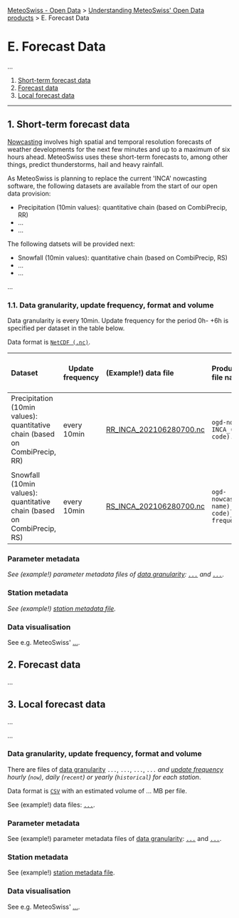 [MeteoSwiss - Open Data](https://github.com/MeteoSwiss/opendata/blob/main/README.md) > [Understanding MeteoSwiss' Open Data products](https://github.com/MeteoSwiss/opendata/blob/main/README.md#understanding-meteoswiss-open-data-products) > E. Forecast Data

# E. Forecast Data
... 

1. [Short-term forecast data](#1-short-term-forecast-data)
2. [Forecast data](#2-forecast-data)
3. [Local forecast data](#3-local-forecast-data)

---

## 1. Short-term forecast data
[Nowcasting](https://www.meteoswiss.admin.ch/weather/warning-and-forecasting-systems/nowcasting.html) involves high spatial and temporal resolution forecasts of weather developments for the next few minutes and up to a maximum of six hours ahead. MeteoSwiss uses these short-term forecasts to, among other things, predict thunderstorms, hail and heavy rainfall.

As MeteoSwiss is planning to replace the current 'INCA' nowcasting software, the following datasets are available from the start of our open data provision:
- Precipitation (10min values): quantitative chain (based on CombiPrecip, RR)
- ...
- ...

The following datsets will be provided next:
- Snowfall (10min values): quantitative chain (based on CombiPrecip, RS)
- ...
- ...


<!-- The INCA forecasts come .

For more information see the metadata in each NetCDF-File. -->

...

### 1.1. Data granularity, update frequency, format and volume
Data granularity is every 10min. Update frequency for the period 0h- +6h is specified per dataset in the table below.

Data format is [`NetCDF (.nc)`](https://www.unidata.ucar.edu/software/netcdf).

| Dataset | Update frequency | (Example!) data file | Productive version file name | Estimated volume per file (MB) | 
|:----- | ----- |:----- |:----- | ----- |
| Precipitation (10min values): quantitative chain (based on CombiPrecip, RR) | every 10min | [RR_INCA_202106280700.nc](https://github.com/MeteoSwiss/publication-opendata-inca-data-nowcasting/blob/main/RR_INCA_202106280700.nc) | `ogd-nowcasting_RR-INCA_(date and time code).nc` | 1.7 |
|       |       |       |       |       |
| Snowfall (10min values): quantitative chain (based on CombiPrecip, RS) | every 10min | [RS_INCA_202106280700.nc](https://github.com/MeteoSwiss/publication-opendata-inca-data-nowcasting/blob/main/RS_INCA_202106280700.nc) | `ogd-nowcasting_(product name)_(granularity code)_(update frequency code).csv` | 0.4 | 

### Parameter metadata
*See (example!) parameter metadata files of [data granularity](https://github.com/MeteoSwiss/opendata-download?tab=readme-ov-file#data-granularity): [`...`](...) and [`...`](...).*

<!-- ### Codes -->
<!-- ... -->

### Station metadata
*See (example!) [station metadata file](...).*

### Data visualisation
See e.g. MeteoSwiss' [...](...).

## 2. Forecast data
...

## 3. Local forecast data
... 

...

### Data granularity, update frequency, format and volume
There are files of [data granularity](https://github.com/MeteoSwiss/opendata-download?tab=readme-ov-file#data-granularity) `...`, `...`, `...`, `...` *and [update frequency](https://github.com/MeteoSwiss/opendata-download/blob/main/README.md#update-frequency) hourly (`now`), daily (`recent`) or yearly (`historical`) for each station*.

Data format is [`CSV`](https://github.com/MeteoSwiss/opendata-download?tab=readme-ov-file#column-separators-decimal-dividers-and-missing-values) with an estimated volume of ... MB per file.

See (example!) data files: [`...`](...).

### Parameter metadata
See (example!) parameter metadata files of [data granularity](https://github.com/MeteoSwiss/opendata-download?tab=readme-ov-file#data-granularity): [`...`](...) and [`...`](...).

<!-- ### Codes -->
<!-- ... -->

### Station metadata
See (example!) [station metadata file](...).

### Data visualisation
See e.g. MeteoSwiss' [...](...).
